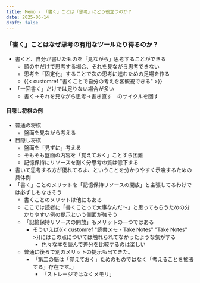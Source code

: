 ```yaml
---
title: Memo - 「書く」ことは「思考」にどう役立つのか？
date: 2025-06-14
draft: false
---
```

### 「書く」ことはなぜ思考の有用なツールたり得るのか？
- 書くと、自分が書いたものを「見ながら」思考することができる
	- 頭の中だけで思考する場合、それを見ながら思考できない
	- 思考を「固定化」することで次の思考に進むための足場を作る
	- {{< customref "書くことで自分の考えを客観視できる" >}}
- 「一回書く」だけでは足りない場合が多い
	- 書く→それを見ながら思考→書き直す　のサイクルを回す
#### 目隠し将棋の例
- 普通の将棋
	- 盤面を見ながら考える
- 目隠し将棋
	- 盤面を「見ずに」考える
	- そもそも盤面の内容を「覚えておく」ことすら困難
	- 記憶保持にリソースを割く分思考の質は低下する
- 書いて思考する方が優れてるよ、ということを分かりやすく示唆するための具体例
- 「書く」ことのメリットを「記憶保持リソースの開放」と主張してるわけでは必ずしもなさそう
	- 書くことのメリットは他にもある
	- ここでは読者に「書くことって大事なんだ〜」と思ってもらうための分かりやすい例の提示という側面が強そう
	- 「記憶保持リソースの開放」もメリットの一つではある
		- そういえば{{< customref "読書メモ - Take Notes" "Take Notes" >}}にはこの点については触れられてなかったような気がする
			- 色々な本を読んで差分を比較するのは楽しい
	- 普通に後ろで別のメリットの提示も出てきた。
		- 「第二の脳は「覚えておく」ためのものではなく「考えることを拡張する」存在です。」
			- 「ストレージではなくメモリ」